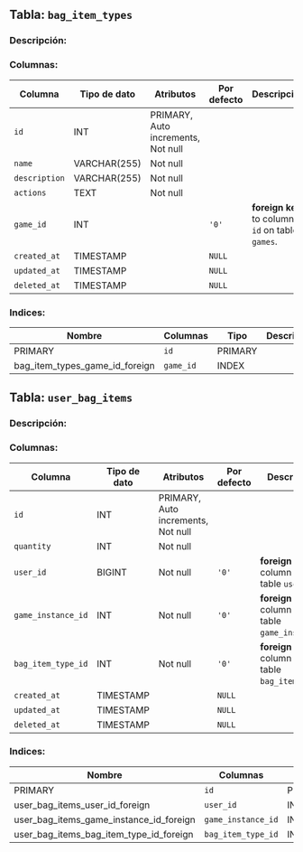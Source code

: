 ## Tabla: `bag_item_types`

### Descripción: 



### Columnas: 

| Columna | Tipo de dato | Atributos | Por defecto | Descripción |
| --- | --- | --- | --- | ---  |
| `id` | INT | PRIMARY, Auto increments, Not null |   |   |
| `name` | VARCHAR(255) | Not null |   |   |
| `description` | VARCHAR(255) | Not null |   |   |
| `actions` | TEXT | Not null |   |   |
| `game_id` | INT |  | `'0'` |  **foreign key** to column `id` on table `games`. |
| `created_at` | TIMESTAMP |  | `NULL` |   |
| `updated_at` | TIMESTAMP |  | `NULL` |   |
| `deleted_at` | TIMESTAMP |  | `NULL` |   |


### Indices: 

| Nombre | Columnas | Tipo | Descripción |
| --- | --- | --- | --- |
| PRIMARY | `id` | PRIMARY |   |
| bag_item_types_game_id_foreign | `game_id` | INDEX |   |


## Tabla: `user_bag_items`

### Descripción: 



### Columnas: 

| Columna | Tipo de dato | Atributos | Por defecto | Descripción |
| --- | --- | --- | --- | ---  |
| `id` | INT | PRIMARY, Auto increments, Not null |   |   |
| `quantity` | INT | Not null |   |   |
| `user_id` | BIGINT | Not null | `'0'` |  **foreign key** to column `id` on table `users`. |
| `game_instance_id` | INT | Not null | `'0'` |  **foreign key** to column `id` on table `game_instances`. |
| `bag_item_type_id` | INT | Not null | `'0'` |  **foreign key** to column `id` on table `bag_item_types`. |
| `created_at` | TIMESTAMP |  | `NULL` |   |
| `updated_at` | TIMESTAMP |  | `NULL` |   |
| `deleted_at` | TIMESTAMP |  | `NULL` |   |


### Indices: 

| Nombre | Columnas | Tipo | Descripción |
| --- | --- | --- | --- |
| PRIMARY | `id` | PRIMARY |   |
| user_bag_items_user_id_foreign | `user_id` | INDEX |   |
| user_bag_items_game_instance_id_foreign | `game_instance_id` | INDEX |   |
| user_bag_items_bag_item_type_id_foreign | `bag_item_type_id` | INDEX |   |

